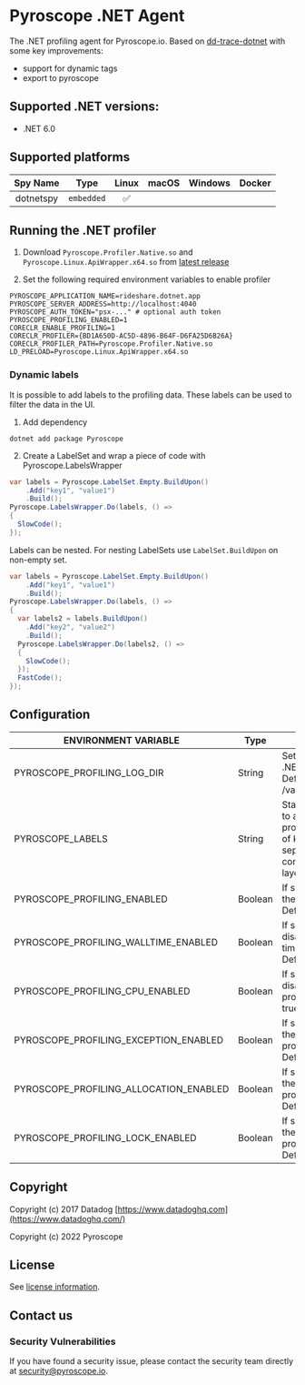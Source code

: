 # Pyroscope .NET Agent

The .NET profiling agent for Pyroscope.io. Based on [dd-trace-dotnet](https://github.com/DataDog/dd-trace-dotnet) with some key improvements:
- support for dynamic tags
- export to pyroscope

## Supported .NET versions:
 - .NET 6.0
 
## Supported platforms

| Spy Name     | Type         | Linux | macOS | Windows | Docker |
|:------------:|:------------:|:-----:|:-----:|:-------:|:------:|
| dotnetspy    | `embedded`   |   ✅  |       |         |        |

## Running the .NET profiler

1. Download `Pyroscope.Profiler.Native.so` and `Pyroscope.Linux.ApiWrapper.x64.so` from [latest release](https://github.com/pyroscope-io/pyroscope-dotnet/releases/)

2. Set the following required environment variables to enable profiler
```shell
PYROSCOPE_APPLICATION_NAME=rideshare.dotnet.app
PYROSCOPE_SERVER_ADDRESS=http://localhost:4040
PYROSCOPE_AUTH_TOKEN="psx-..." # optional auth token
PYROSCOPE_PROFILING_ENABLED=1
CORECLR_ENABLE_PROFILING=1
CORECLR_PROFILER={BD1A650D-AC5D-4896-B64F-D6FA25D6B26A}
CORECLR_PROFILER_PATH=Pyroscope.Profiler.Native.so
LD_PRELOAD=Pyroscope.Linux.ApiWrapper.x64.so
```

### Dynamic labels
It is possible to add labels to the profiling data. These labels can be used to filter the data in the UI.

1. Add dependency 
```shell
dotnet add package Pyroscope
````
2. Create a LabelSet and wrap a piece of code with Pyroscope.LabelsWrapper
```java
var labels = Pyroscope.LabelSet.Empty.BuildUpon()
    .Add("key1", "value1")
    .Build();
Pyroscope.LabelsWrapper.Do(labels, () =>
{
  SlowCode();
});
```

Labels can be nested. For nesting LabelSets use `LabelSet.BuildUpon` on non-empty set.
```java
var labels = Pyroscope.LabelSet.Empty.BuildUpon()
    .Add("key1", "value1")
    .Build();
Pyroscope.LabelsWrapper.Do(labels, () =>
{
  var labels2 = labels.BuildUpon()
    .Add("key2", "value2")
    .Build();
  Pyroscope.LabelsWrapper.Do(labels2, () =>
  {
    SlowCode();
  });
  FastCode();
});
```

## Configuration

| ENVIRONMENT VARIABLE            | Type         | DESCRIPTION |
|---------------------------------|------------|-----------|
| PYROSCOPE_PROFILING_LOG_DIR            | String       | Sets the directory for .NET Profiler logs. Defaults to /var/log/pyroscope/ . |
| PYROSCOPE_LABELS                       | String       | Static labels to apply to an uploaded profile. Must be a list of key:value separated by commas such as: layer:api,team:intake. |
| PYROSCOPE_PROFILING_ENABLED            | Boolean      | If set to true, enables the .NET Profiler. Defaults to false. |
| PYROSCOPE_PROFILING_WALLTIME_ENABLED   | Boolean      | If set to false, disables the Wall time profiling. Defaults to true. |
| PYROSCOPE_PROFILING_CPU_ENABLED        | Boolean      | If set to false, disables the CPU profiling. Defaults to true. |
| PYROSCOPE_PROFILING_EXCEPTION_ENABLED  | Boolean      | If set to true, enables the Exceptions profiling (beta). Defaults to false. |
| PYROSCOPE_PROFILING_ALLOCATION_ENABLED | Boolean      | If set to true, enables the Allocations profiling (beta). Defaults to false. |
| PYROSCOPE_PROFILING_LOCK_ENABLED       | Boolean      | If set to true, enables the Lock Contention profiling (beta). Defaults to false. |

## Copyright

Copyright (c) 2017 Datadog
[https://www.datadoghq.com](https://www.datadoghq.com/)

Copyright (c) 2022 Pyroscope

## License

See [license information](../LICENSE).

## Contact us

### Security Vulnerabilities

If you have found a security issue, please contact the security team directly at [security@pyroscope.io](mailto:security@pyroscope.io).
